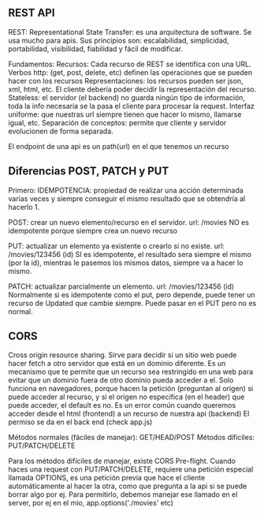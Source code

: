 ## REST API

REST: 
  Representational State Transfer: es una arquitectura de software. Se usa mucho para apis.
  Sus principios son: escalabilidad, simplicidad, portabilidad, visibilidad, fiabilidad y fácil de modificar.

  Fundamentos:
  Recursos: Cada recurso de REST se identifica con una URL.
  Verbos http: (get, post, delete, etc) definen las operaciones que se pueden hacer con los recursos
  Representaciones: los recursos pueden ser json, xml, html, etc. El cliente debería poder decidir la representación del recurso.
  Stateless: el servidor (el backend) no guarda ningún tipo de información, toda la info necesaria se la pasa el cliente para procesar la request.
  Interfaz uniforme: que nuestras url siempre tienen que hacer lo mismo, llamarse igual, etc.
  Separación de conceptos: permite que cliente y servidor evolucionen de forma separada.

  El endpoint de una api es un path(url) en el que tenemos un recurso

## Diferencias POST, PATCH y PUT

Primero: IDEMPOTENCIA: propiedad de realizar una acción determinada varias veces y siempre conseguir el mismo resultado que se obtendría al hacerlo 1.

POST: crear un nuevo elemento/recurso en el servidor.
  url: /movies 
  NO es idempotente porque siempre crea un nuevo recurso

PUT: actualizar un elemento ya existente o crearlo si no existe.
  url: /movies/123456 (id)
  SI es idempotente, el resultado sera siempre el mismo (por la id), mientras le pasemos los mismos datos, siempre va a hacer lo mismo.

PATCH: actualizar parcialmente un elemento.
  url: /movies/123456 (id)
  Normalmente si es idempotente como el put, pero depende, puede tener un recurso de Updated que cambie siempre. Puede pasar en el PUT pero no es normal.

## CORS

Cross origin resource sharing.
Sirve para decidir si un sitio web puede hacer fetch a otro servidor que está en un dominio diferente.
Es un mecanismo que te permite que un recurso sea restringido en una web para evitar que un dominio fuera de otro dominio pueda acceder a el.
Solo funciona en navegadores, porque hacen la petición (preguntan al origen) si puede acceder al recurso, y si el origen no especifica (en el header)
que puede acceder, el default es no.
Es un error común cuando queremos acceder desde el html (frontend) a un recurso de nuestra api (backend)
El permiso se da en el back end (check app.js)

Métodos normales (fáciles de manejar): GET/HEAD/POST
Métodos difíciles: PUT/PATCH/DELETE

Para los métodos difíciles de manejar, existe CORS Pre-flight. Cuando haces una request con PUT/PATCH/DELETE, requiere una petición especial llamada
OPTIONS, es una petición previa que hace el cliente automáticamente al hacer la otra, como que pregunta a la api si se puede borrar algo por ej. 
Para permitirlo, debemos manejar ese llamado en el server, por ej en el mio, app.options('./movies' etc)

